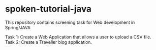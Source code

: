 # spoken-tutorial-java

This repository contains screening task for Web development in Spring/JAVA

Task 1: Create a Web Application that allows a user to upload a CSV file. <br>
Task 2: Create a Traveller blog application.
